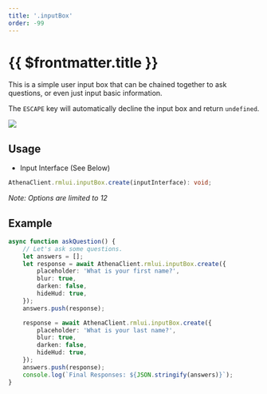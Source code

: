 ```yaml
---
title: '.inputBox'
order: -99
---
```


# {{ $frontmatter.title }}

This is a simple user input box that can be chained together to ask questions, or even just input basic information.

The `ESCAPE` key will automatically decline the input box and return `undefined`.

![](https://i.imgur.com/byW7gfI.png)

## Usage

* Input Interface (See Below)

```ts
AthenaClient.rmlui.inputBox.create(inputInterface): void;
```

_Note: Options are limited to 12_

## Example

```ts
async function askQuestion() {
    // Let's ask some questions.
    let answers = [];
    let response = await AthenaClient.rmlui.inputBox.create({
        placeholder: 'What is your first name?',
        blur: true,
        darken: false,
        hideHud: true,
    });
    answers.push(response);

    response = await AthenaClient.rmlui.inputBox.create({
        placeholder: 'What is your last name?',
        blur: true,
        darken: false,
        hideHud: true,
    });
    answers.push(response);
    console.log(`Final Responses: ${JSON.stringify(answers)}`);
}
```